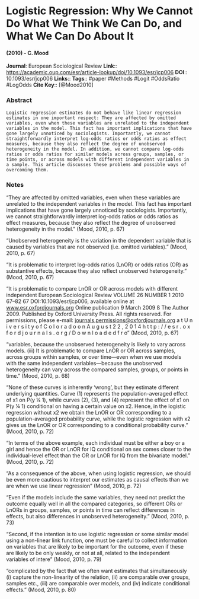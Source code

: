 # Logistic Regression: Why We Cannot Do What We Think We Can Do, and What We Can Do About It
#### (2010) - C. Mood
**Journal**: European Sociological Review
**Link**:: https://academic.oup.com/esr/article-lookup/doi/10.1093/esr/jcp006
**DOI**:: 10.1093/esr/jcp006
**Links**:: 
**Tags**:: #paper #Methods #Logit #OddsRatio #LogOdds 
**Cite Key**:: [@Mood2010]

### Abstract

```
Logistic regression estimates do not behave like linear regression estimates in one important respect: They are affected by omitted variables, even when these variables are unrelated to the independent variables in the model. This fact has important implications that have gone largely unnoticed by sociologists. Importantly, we cannot straightforwardly interpret log-odds ratios or odds ratios as effect measures, because they also reflect the degree of unobserved heterogeneity in the model. In addition, we cannot compare log-odds ratios or odds ratios for similar models across groups, samples, or time points, or across models with different independent variables in a sample. This article discusses these problems and possible ways of overcoming them.
```

### Notes

“They are affected by omitted variables, even when these variables are unrelated to the independent variables in the model. This fact has important implications that have gone largely unnoticed by sociologists. Importantly, we cannot straightforwardly interpret log-odds ratios or odds ratios as effect measures, because they also reflect the degree of unobserved heterogeneity in the model.” (Mood, 2010, p. 67)

“Unobserved heterogeneity is the variation in the dependent variable that is caused by variables that are not observed (i.e. omitted variables).” (Mood, 2010, p. 67)

“It is problematic to interpret log-odds ratios (LnOR) or odds ratios (OR) as substantive effects, because they also reflect unobserved heterogeneity.” (Mood, 2010, p. 67)

“It is problematic to compare LnOR or OR across models with different independent European Sociological Review VOLUME 26 NUMBER 1 2010 67–82 67 DOI:10.1093/esr/jcp006, available online at www.esr.oxfordjournals.org Online publication 9 March 2009 ß The Author 2009. Published by Oxford University Press. All rights reserved. For permissions, please e-mail: journals.permissions@oxfordjournals.org a t U n i v e r s i t y o f C o l o r a d o o n A u g u s t 2 2 , 2 0 1 4 h t t p : / / e s r . o x f o r d j o u r n a l s . o r g / D o w n l o a d e d f r o” (Mood, 2010, p. 67)

“variables, because the unobserved heterogeneity is likely to vary across models. (iii) It is problematic to compare LnOR or OR across samples, across groups within samples, or over time—even when we use models with the same independent variables—because the unobserved heterogeneity can vary across the compared samples, groups, or points in time.” (Mood, 2010, p. 68)

“None of these curves is inherently ‘wrong’, but they estimate different underlying quantities. Curve (1) represents the population-averaged effect of x1 on P(y ¼ 1), while curves (2), (3), and (4) represent the effect of x1 on P(y ¼ 1) conditional on having a certain value on x2. Hence, in the logistic regression without x2 we obtain the LnOR or OR corresponding to a population-averaged probability curve, while the logistic regression with x2 gives us the LnOR or OR corresponding to a conditional probability curve.” (Mood, 2010, p. 72)

“In terms of the above example, each individual must be either a boy or a girl and hence the OR or LnOR for IQ conditional on sex comes closer to the individual-level effect than the OR or LnOR for IQ from the bivariate model.” (Mood, 2010, p. 72)

“As a consequence of the above, when using logistic regression, we should be even more cautious to interpret our estimates as causal effects than we are when we use linear regression” (Mood, 2010, p. 72)

“Even if the models include the same variables, they need not predict the outcome equally well in all the compared categories, so different ORs or LnORs in groups, samples, or points in time can reflect differences in effects, but also differences in unobserved heterogeneity.” (Mood, 2010, p. 73)

“Second, if the intention is to use logistic regression or some similar model using a non-linear link function, one must be careful to collect information on variables that are likely to be important for the outcome, even if these are likely to be only weakly, or not at all, related to the independent variables of intere” (Mood, 2010, p. 79)

“complicated by the fact that we often want estimates that simultaneously (i) capture the non-linearity of the relation, (ii) are comparable over groups, samples etc., (iii) are comparable over models, and (iv) indicate conditional effects.” (Mood, 2010, p. 80)